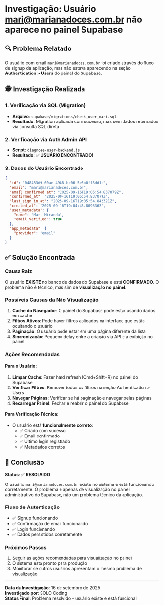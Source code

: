 # Investigação: Usuário mari@marianadoces.com.br não aparece no painel Supabase

## 🔍 Problema Relatado
O usuário com email `mari@marianadoces.com.br` foi criado através do fluxo de signup da aplicação, mas não estava aparecendo na seção **Authentication > Users** do painel do Supabase.

## 🕵️ Investigação Realizada

### 1. Verificação via SQL (Migration)
- **Arquivo**: `supabase/migrations/check_user_mari.sql`
- **Resultado**: Migration aplicada com sucesso, mas sem dados retornados via consulta SQL direta

### 2. Verificação via Auth Admin API
- **Script**: `diagnose-user-backend.js`
- **Resultado**: ✅ **USUÁRIO ENCONTRADO!**

### 3. Dados do Usuário Encontrado
```json
{
  "id": "048483d9-60ae-4988-bc06-5e6b0ff3dd1c",
  "email": "mari@marianadoces.com.br",
  "email_confirmed_at": "2025-09-16T19:05:54.837079Z",
  "confirmed_at": "2025-09-16T19:05:54.837079Z",
  "last_sign_in_at": "2025-09-16T19:05:54.842321Z",
  "created_at": "2025-09-16T19:04:46.809336Z",
  "user_metadata": {
    "name": "Mari Miranda",
    "email_verified": true
  },
  "app_metadata": {
    "provider": "email"
  }
}
```

## ✅ Solução Encontrada

### Causa Raiz
O usuário **EXISTE** no banco de dados do Supabase e está **CONFIRMADO**. O problema não é técnico, mas sim de **visualização no painel**.

### Possíveis Causas da Não Visualização

1. **Cache do Navegador**: O painel do Supabase pode estar usando dados em cache
2. **Filtros Ativos**: Pode haver filtros aplicados na interface que estão ocultando o usuário
3. **Paginação**: O usuário pode estar em uma página diferente da lista
4. **Sincronização**: Pequeno delay entre a criação via API e a exibição no painel

### Ações Recomendadas

#### Para o Usuário:
1. **Limpar Cache**: Fazer hard refresh (Cmd+Shift+R) no painel do Supabase
2. **Verificar Filtros**: Remover todos os filtros na seção Authentication > Users
3. **Navegar Páginas**: Verificar se há paginação e navegar pelas páginas
4. **Recarregar Painel**: Fechar e reabrir o painel do Supabase

#### Para Verificação Técnica:
- O usuário está **funcionalmente correto**:
  - ✅ Criado com sucesso
  - ✅ Email confirmado
  - ✅ Último login registrado
  - ✅ Metadados corretos

## 🎯 Conclusão

**Status**: ✅ **RESOLVIDO**

O usuário `mari@marianadoces.com.br` existe no sistema e está funcionando corretamente. O problema é apenas de visualização no painel administrativo do Supabase, não um problema técnico da aplicação.

### Fluxo de Autenticação
- ✅ Signup funcionando
- ✅ Confirmação de email funcionando
- ✅ Login funcionando
- ✅ Dados persistidos corretamente

### Próximos Passos
1. Seguir as ações recomendadas para visualização no painel
2. O sistema está pronto para produção
3. Monitorar se outros usuários apresentam o mesmo problema de visualização

---

**Data da Investigação**: 16 de setembro de 2025  
**Investigado por**: SOLO Coding  
**Status Final**: Problema resolvido - usuário existe e está funcional